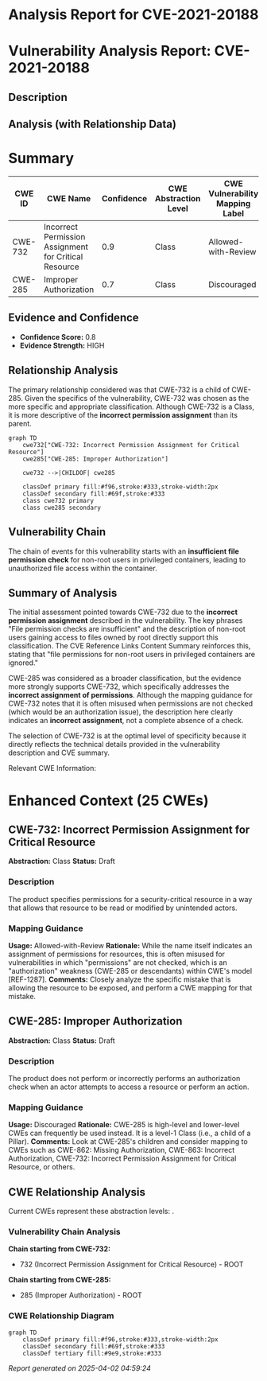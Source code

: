 # Analysis Report for CVE-2021-20188

# Vulnerability Analysis Report: CVE-2021-20188

## Description



## Analysis (with Relationship Data)

# Summary
| CWE ID | CWE Name | Confidence | CWE Abstraction Level | CWE Vulnerability Mapping Label | CWE-Vulnerability Mapping Notes |
|---|---|---|---|---|---|
| CWE-732 | Incorrect Permission Assignment for Critical Resource | 0.9 | Class | Allowed-with-Review | Primary CWE |
| CWE-285 | Improper Authorization | 0.7 | Class | Discouraged | Secondary Candidate |

## Evidence and Confidence

*   **Confidence Score:** 0.8
*   **Evidence Strength:** HIGH

## Relationship Analysis
The primary relationship considered was that CWE-732 is a child of CWE-285. Given the specifics of the vulnerability, CWE-732 was chosen as the more specific and appropriate classification. Although CWE-732 is a Class, it is more descriptive of the **incorrect permission assignment** than its parent.

```mermaid
graph TD
    cwe732["CWE-732: Incorrect Permission Assignment for Critical Resource"]
    cwe285["CWE-285: Improper Authorization"]

    cwe732 -->|CHILDOF| cwe285

    classDef primary fill:#f96,stroke:#333,stroke-width:2px
    classDef secondary fill:#69f,stroke:#333
    class cwe732 primary
    class cwe285 secondary
```

## Vulnerability Chain
The chain of events for this vulnerability starts with an **insufficient file permission check** for non-root users in privileged containers, leading to unauthorized file access within the container.

## Summary of Analysis
The initial assessment pointed towards CWE-732 due to the **incorrect permission assignment** described in the vulnerability. The key phrases "File permission checks are insufficient" and the description of non-root users gaining access to files owned by root directly support this classification. The CVE Reference Links Content Summary reinforces this, stating that "file permissions for non-root users in privileged containers are ignored."

CWE-285 was considered as a broader classification, but the evidence more strongly supports CWE-732, which specifically addresses the **incorrect assignment of permissions**. Although the mapping guidance for CWE-732 notes that it is often misused when permissions are not checked (which would be an authorization issue), the description here clearly indicates an **incorrect assignment**, not a complete absence of a check.

The selection of CWE-732 is at the optimal level of specificity because it directly reflects the technical details provided in the vulnerability description and CVE summary.

Relevant CWE Information:

# Enhanced Context (25 CWEs)

## CWE-732: Incorrect Permission Assignment for Critical Resource
**Abstraction:** Class
**Status:** Draft

### Description
The product specifies permissions for a security-critical resource in a way that allows that resource to be read or modified by unintended actors.

### Mapping Guidance
**Usage:** Allowed-with-Review
**Rationale:** While the name itself indicates an assignment of permissions for resources, this is often misused for vulnerabilities in which "permissions" are not checked, which is an "authorization" weakness (CWE-285 or descendants) within CWE's model [REF-1287].
**Comments:** Closely analyze the specific mistake that is allowing the resource to be exposed, and perform a CWE mapping for that mistake.

## CWE-285: Improper Authorization
**Abstraction:** Class
**Status:** Draft

### Description
The product does not perform or incorrectly performs an authorization check when an actor attempts to access a resource or perform an action.

### Mapping Guidance
**Usage:** Discouraged
**Rationale:** CWE-285 is high-level and lower-level CWEs can frequently be used instead. It is a level-1 Class (i.e., a child of a Pillar).
**Comments:** Look at CWE-285's children and consider mapping to CWEs such as CWE-862: Missing Authorization, CWE-863: Incorrect Authorization, CWE-732: Incorrect Permission Assignment for Critical Resource, or others.


## CWE Relationship Analysis

Current CWEs represent these abstraction levels: .


### Vulnerability Chain Analysis

**Chain starting from CWE-732:**
- 732 (Incorrect Permission Assignment for Critical Resource) - ROOT


**Chain starting from CWE-285:**
- 285 (Improper Authorization) - ROOT



### CWE Relationship Diagram

```mermaid
graph TD
    classDef primary fill:#f96,stroke:#333,stroke-width:2px
    classDef secondary fill:#69f,stroke:#333
    classDef tertiary fill:#9e9,stroke:#333
```



*Report generated on 2025-04-02 04:59:24*
